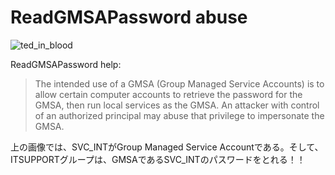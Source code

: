 # ReadGMSAPassword abuse
![ted_in_blood](https://user-images.githubusercontent.com/85237728/158108616-9fefaa43-d8f1-45dc-ab0e-81198a546b4b.png)

ReadGMSAPassword help:
> The intended use of a GMSA (Group Managed Service Accounts) is to allow certain computer accounts to retrieve the password for the GMSA, then run local services as the GMSA. 
> An attacker with control of an authorized principal may abuse that privilege to impersonate the GMSA.

上の画像では、SVC_INTがGroup Managed Service Accountである。そして、ITSUPPORTグループは、GMSAであるSVC_INTのパスワードをとれる！！
